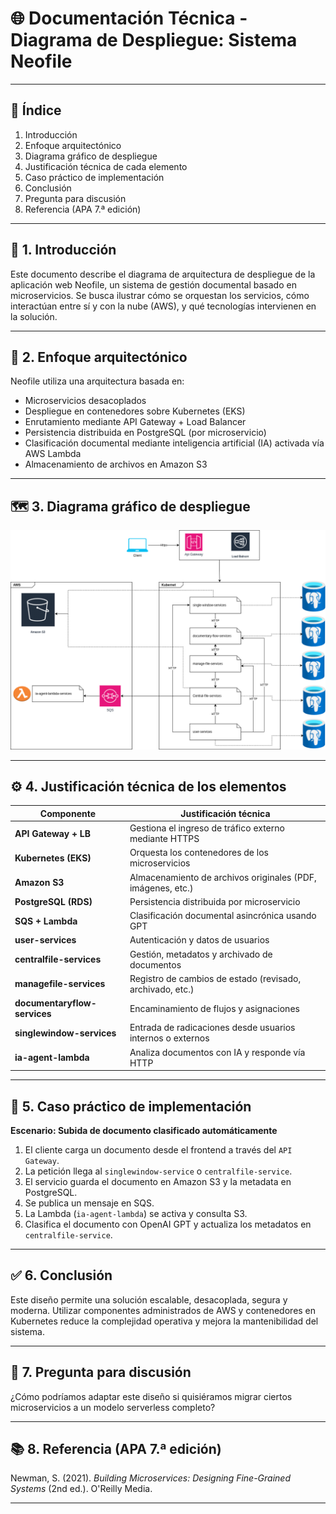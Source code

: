 # 🌐 Documentación Técnica - Diagrama de Despliegue: Sistema Neofile

---

## 📑 Índice

1. Introducción
2. Enfoque arquitectónico
3. Diagrama gráfico de despliegue
4. Justificación técnica de cada elemento
5. Caso práctico de implementación
6. Conclusión
7. Pregunta para discusión
8. Referencia (APA 7.ª edición)

---

## 📘 1. Introducción

Este documento describe el diagrama de arquitectura de despliegue de la aplicación web Neofile, un sistema de gestión documental basado en microservicios. Se busca ilustrar cómo se orquestan los servicios, cómo interactúan entre sí y con la nube (AWS), y qué tecnologías intervienen en la solución.

---

## 🧠 2. Enfoque arquitectónico

Neofile utiliza una arquitectura basada en:

- Microservicios desacoplados
- Despliegue en contenedores sobre Kubernetes (EKS)
- Enrutamiento mediante API Gateway + Load Balancer
- Persistencia distribuida en PostgreSQL (por microservicio)
- Clasificación documental mediante inteligencia artificial (IA) activada vía AWS Lambda
- Almacenamiento de archivos en Amazon S3

---

## 🗺️ 3. Diagrama gráfico de despliegue

![Diagrama de arquitectura de despliegue](Arquitectura%20Neofile%20light.drawio.png)

---

## ⚙️ 4. Justificación técnica de los elementos

| Componente                | Justificación técnica                                         |
|--------------------------|---------------------------------------------------------------|
| **API Gateway + LB**     | Gestiona el ingreso de tráfico externo mediante HTTPS         |
| **Kubernetes (EKS)**     | Orquesta los contenedores de los microservicios               |
| **Amazon S3**            | Almacenamiento de archivos originales (PDF, imágenes, etc.)   |
| **PostgreSQL (RDS)**     | Persistencia distribuida por microservicio                    |
| **SQS + Lambda**         | Clasificación documental asincrónica usando GPT               |
| **user-services**        | Autenticación y datos de usuarios                             |
| **centralfile-services** | Gestión, metadatos y archivado de documentos                  |
| **managefile-services**  | Registro de cambios de estado (revisado, archivado, etc.)     |
| **documentaryflow-services** | Encaminamiento de flujos y asignaciones                |
| **singlewindow-services**| Entrada de radicaciones desde usuarios internos o externos    |
| **ia-agent-lambda**      | Analiza documentos con IA y responde vía HTTP                 |

---

## 🧪 5. Caso práctico de implementación

**Escenario: Subida de documento clasificado automáticamente**

1. El cliente carga un documento desde el frontend a través del `API Gateway`.
2. La petición llega al `singlewindow-service` o `centralfile-service`.
3. El servicio guarda el documento en Amazon S3 y la metadata en PostgreSQL.
4. Se publica un mensaje en SQS.
5. La Lambda (`ia-agent-lambda`) se activa y consulta S3.
6. Clasifica el documento con OpenAI GPT y actualiza los metadatos en `centralfile-service`.

---

## ✅ 6. Conclusión

Este diseño permite una solución escalable, desacoplada, segura y moderna. Utilizar componentes administrados de AWS y contenedores en Kubernetes reduce la complejidad operativa y mejora la mantenibilidad del sistema.

---

## 💬 7. Pregunta para discusión

¿Cómo podríamos adaptar este diseño si quisiéramos migrar ciertos microservicios a un modelo serverless completo?

---

## 📚 8. Referencia (APA 7.ª edición)

Newman, S. (2021). *Building Microservices: Designing Fine-Grained Systems* (2nd ed.). O'Reilly Media.

---